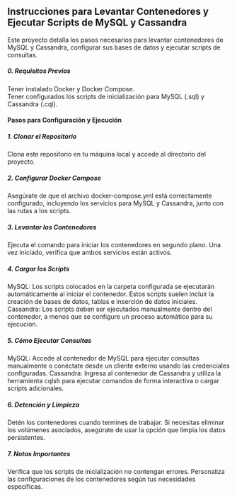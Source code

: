 <h2>Instrucciones para Levantar Contenedores y Ejecutar Scripts de MySQL y Cassandra</h2>
Este proyecto detalla los pasos necesarios para levantar contenedores de MySQL y Cassandra, configurar sus bases de datos y ejecutar scripts de consultas.

<h5>0. Requisitos Previos</h5>
Tener instalado Docker y Docker Compose.<br/>
Tener configurados los scripts de inicialización para MySQL (.sql) y Cassandra (.cql).

<h4>Pasos para Configuración y Ejecución</h4>
<h5>1. Clonar el Repositorio</h5>
Clona este repositorio en tu máquina local y accede al directorio del proyecto.

<h5>2. Configurar Docker Compose</h5>
Asegúrate de que el archivo docker-compose.yml está correctamente configurado, incluyendo los servicios para MySQL y Cassandra, junto con las rutas a los scripts.

<h5>3. Levantar los Contenedores</h5>
Ejecuta el comando para iniciar los contenedores en segundo plano. Una vez iniciado, verifica que ambos servicios están activos.

<h5>4. Cargar los Scripts</h5>
MySQL: Los scripts colocados en la carpeta configurada se ejecutarán automáticamente al iniciar el contenedor. Estos scripts suelen incluir la creación de bases de datos, tablas e inserción de datos iniciales. Cassandra: Los scripts deben ser ejecutados manualmente dentro del contenedor, a menos que se configure un proceso automático para su ejecución.

<h5>5. Cómo Ejecutar Consultas</h5>
MySQL: Accede al contenedor de MySQL para ejecutar consultas manualmente o conéctate desde un cliente externo usando las credenciales configuradas.
Cassandra: Ingresa al contenedor de Cassandra y utiliza la herramienta cqlsh para ejecutar comandos de forma interactiva o cargar scripts adicionales.

<h5>6. Detención y Limpieza</h5>
Detén los contenedores cuando termines de trabajar.
Si necesitas eliminar los volúmenes asociados, asegúrate de usar la opción que limpia los datos persistentes.

<h5>7. Notas Importantes</h5>
Verifica que los scripts de inicialización no contengan errores.
Personaliza las configuraciones de los contenedores según tus necesidades específicas.
